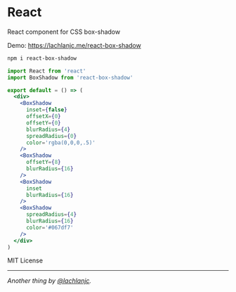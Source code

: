 # React <BoxShadow />

React component for CSS box-shadow

Demo: https://lachlanjc.me/react-box-shadow

```sh
npm i react-box-shadow
```

```jsx
import React from 'react'
import BoxShadow from 'react-box-shadow'

export default = () => (
  <div>
    <BoxShadow
      inset={false}
      offsetX={0}
      offsetY={0}
      blurRadius={4}
      spreadRadius={0}
      color='rgba(0,0,0,.5)'
    />
    <BoxShadow
      offsetY={8}
      blurRadius={16}
    />
    <BoxShadow
      inset
      blurRadius={16}
    />
    <BoxShadow
      spreadRadius={4}
      blurRadius={16}
      color='#067df7'
    />
  </div>
)
```

MIT License

___
*Another thing by [@lachlanjc](https://twitter.com/lachlanjc).*
